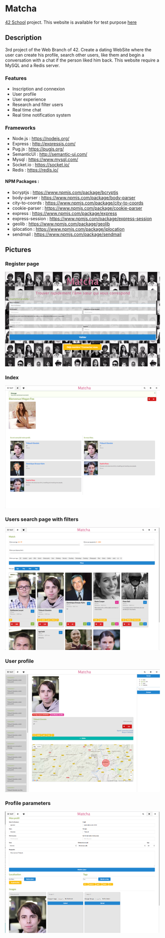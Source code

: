 # Matcha
[42 School](https://www.42.fr/) project.
This website is available for test purpose [here](http://104.155.60.151/)

## Description

3rd project of the Web Branch of 42.
Create a dating WebSite where the user can create his profile, search other users, like them and begin a conversation with a chat if the person liked him back.
This website require a MySQL and a Redis server.

### Features

- Inscription and connexion
- User profile
- User experience
- Research and filter users
- Real time chat
- Real time notification system

### Frameworks

- Node.js : https://nodejs.org/
- Express : http://expressjs.com/
- Pug.js : https://pugjs.org/
- SemanticUI : http://semantic-ui.com/
- Mysql : https://www.mysql.com/
- Socket.io : https://socket.io/
- Redis : https://redis.io/

#### NPM Packages :
- bcryptjs : https://www.npmjs.com/package/bcryptjs
- body-parser : https://www.npmjs.com/package/body-parser
- city-to-coords : https://www.npmjs.com/package/city-to-coords
- cookie-parser : https://www.npmjs.com/package/cookie-parser
- express : https://www.npmjs.com/package/express
- express-session : https://www.npmjs.com/package/express-session
- geolib : https://www.npmjs.com/package/geolib
- iplocation : https://www.npmjs.com/package/iplocation
- sendmail : https://www.npmjs.com/package/sendmail


## Pictures
### Register page
![alt tag](https://raw.githubusercontent.com/GlThibault/pics/master/matcha.png)

### Index
![alt tag](https://raw.githubusercontent.com/GlThibault/pics/master/matcha2.png)

### Users search page with filters
![alt tag](https://raw.githubusercontent.com/GlThibault/pics/master/matcha3.png)

### User profile
![alt tag](https://raw.githubusercontent.com/GlThibault/pics/master/matcha4.png)

### Profile parameters
![alt tag](https://raw.githubusercontent.com/GlThibault/pics/master/matcha5.png)
